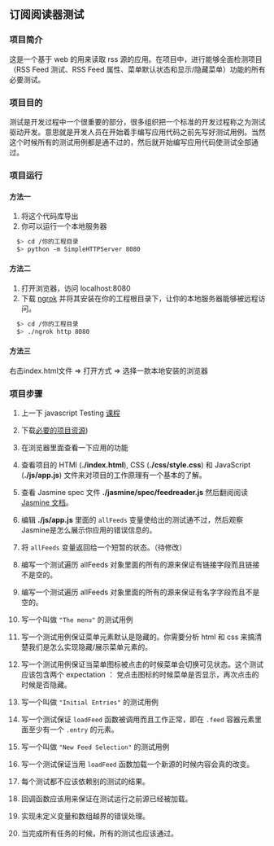 ## 订阅阅读器测试

### 项目简介

这是一个基于 web 的用来读取 rss 源的应用。在项目中，进行能够全面检测项目（RSS Feed 测试、RSS Feed 属性、菜单默认状态和显示/隐藏菜单）功能的所有必要测试。

### 项目目的

测试是开发过程中一个很重要的部分，很多组织把一个标准的开发过程称之为测试驱动开发。意思就是开发人员在开始着手编写应用代码之前先写好测试用例。当然这个时候所有的测试用例都是通不过的，然后就开始编写应用代码使测试全部通过。

### 项目运行

#### 方法一

1. 将这个代码库导出
2. 你可以运行一个本地服务器

```bash
  $> cd /你的工程目录
  $> python -m SimpleHTTPServer 8080
```
#### 方法二

1. 打开浏览器，访问 localhost:8080
2. 下载 [ngrok](https://ngrok.com/) 并将其安装在你的工程根目录下，让你的本地服务器能够被远程访问。

``` bash
  $> cd /你的工程目录
  $> ./ngrok http 8080
```
#### 方法三

右击index.html文件 => 打开方式 => 选择一款本地安装的浏览器



### 项目步骤

1. 上一下 javascript Testing [课程](https://www.udacity.com/course/ud549)

2. 下载[必要的项目资源](http://github.com/udacity/frontend-nanodegree-feedreader))

3. 在浏览器里面查看一下应用的功能

4. 查看项目的 HTMl (**./index.html**), CSS (**./css/style.css**) 和 JavaScript (**./js/app.js**) 文件来对项目的工作原理有一个基本的了解。

5. 查看 Jasmine spec 文件 **./jasmine/spec/feedreader.js** 然后翻阅阅读 [Jasmine 文档](http://jasmine.github.io)。

6. 编辑 **./js/app.js** 里面的 `allFeeds` 变量使给出的测试通不过，然后观察Jasmine是怎么展示你应用的错误信息的。

7. 将 `allFeeds` 变量返回给一个短暂的状态。（待修改）

8. 编写一个测试遍历 allFeeds 对象里面的所有的源来保证有链接字段而且链接不是空的。

9. 编写一个测试遍历 allFeeds 对象里面的所有的源来保证有名字字段而且不是空的。

10. 写一个叫做 `"The menu"` 的测试用例

11. 写一个测试用例保证菜单元素默认是隐藏的。你需要分析 html 和 css 来搞清楚我们是怎么实现隐藏/展示菜单元素的。

12. 写一个测试用例保证当菜单图标被点击的时候菜单会切换可见状态。这个测试应该包含两个 expectation ： 党点击图标的时候菜单是否显示，再次点击的时候是否隐藏。

13. 写一个叫做 `"Initial Entries"` 的测试用例

14. 写一个测试保证 `loadFeed` 函数被调用而且工作正常，即在 `.feed` 容器元素里面至少有一个 `.entry` 的元素。

15. 写一个叫做 `"New Feed Selection"` 的测试用例

16. 写一个测试保证当用 `loadFeed` 函数加载一个新源的时候内容会真的改变。

17. 每个测试都不应该依赖别的测试的结果。

18. 回调函数应该用来保证在测试运行之前源已经被加载。

19. 实现未定义变量和数组越界的错误处理。

20. 当完成所有任务的时候，所有的测试也应该通过。

